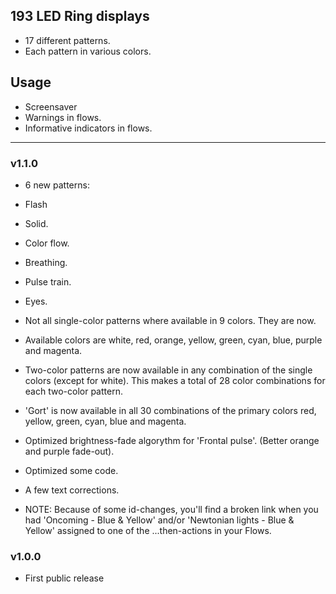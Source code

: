 ## 193 LED Ring displays ##
* 17 different patterns.
* Each pattern in various colors.

## Usage ##
* Screensaver
* Warnings in flows.
* Informative indicators in flows.

- - - -

### v1.1.0 ###
* 6 new patterns: 
 * Flash
 * Solid.
 * Color flow.
 * Breathing.
 * Pulse train.
 * Eyes.

* Not all single-color patterns where available in 9 colors. They are now.
 * Available colors are white, red, orange, yellow, green, cyan, blue, purple and magenta.

* Two-color patterns are now available in any combination of the single colors (except for white).
This makes a total of 28 color combinations for each two-color pattern.

* 'Gort' is now available in all 30 combinations of the primary colors red, yellow, green, cyan, blue and magenta.

* Optimized brightness-fade algorythm for 'Frontal pulse'. (Better orange and purple fade-out).

* Optimized some code.

* A few text corrections.

* NOTE: Because of some id-changes, you'll find a broken link when you had 'Oncoming - Blue & Yellow' and/or 'Newtonian lights - Blue & Yellow' assigned to one of the ...then-actions in your Flows.

### v1.0.0 ###
* First public release
